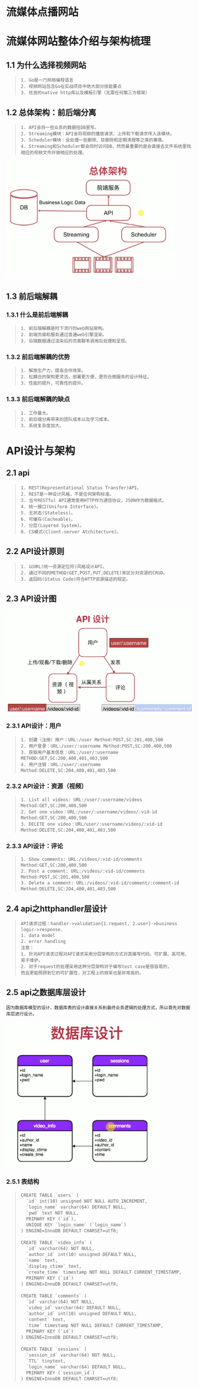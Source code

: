 # 流媒体点播网站

# 流媒体网站整体介绍与架构梳理

## 1.1 为什么选择视频网站

> ```
> 1. Go是一门网络编程语言
> 2. 视频网站包含Go在实战项目中绝大部分技能要点
> 3. 优良的native http库以及模板引擎（无需任何第三方框架）
> ```

## 1.2 总体架构：前后端分离

> ```
> 1. API会将一些业务的数据往DB里写。
> 2. Streaming模块：API会将视频的播放请求、上传和下载请求传入该模块。
> 3. Scheduler模块：会处理一些删除、软删除和定期清理等之类的事情。
> 4. Streaming和Scheduler都会同时访问DB，然而最重要的是会直接去文件系统里找相应的视频文件并做相应的处理。
> ```



<img src="README.assets/Snipaste_2020-04-14_20-44-03.png" alt="Snipaste_2020-04-14_20-44-03" style="zoom:80%;" />

## 1.3 前后端解耦

### 1.3.1 什么是前后端解耦

> ```
> 1. 前后端解耦是时下流行的web网站架构。
> 2. 前端页面和服务通过普通web引擎渲染。
> 3. 后端数据通过渲染后的页面脚本调用后处理和呈现。
> ```

### 1.3.2 前后端解耦的优势

> ```
> 1. 解放生产力，提高合作效率。
> 2. 松耦合的架构更灵活，部署更方便，更符合微服务的设计特征。
> 3. 性能的提升，可靠性的提升。
> ```

### 1.3.3 前后端解耦的缺点

> ```
> 1. 工作量大。
> 2. 前后端分离带来的团队成本以及学习成本。
> 3. 系统复杂度加大。
> ```





# API设计与架构

## 2.1 api

> ```
> 1. REST(Representational Status Transfer)API。
> 2. REST是一种设计风格，不是任何架构标准。
> 3. 当今RESTful API通常使用HTTP作为通信协议，JSON作为数据格式。
> 4. 统一接口(Uniform Interface)。
> 5. 无状态(Stateless)。
> 6. 可缓存(Cacheable)。
> 7. 分层(Layered System)。
> 8. CS模式(Client-server Atchitecture)。
> ```

## 2.2 API设计原则

> ```
> 1. 以URL(统一资源定位符)风格设计API。
> 2. 通过不同的METHOD(GET,POST,PUT,DELETE)来区分对资源的CRUD。
> 3. 返回码(Status Code)符合HTTP资源描述的规定。
> ```

## 2.3 API设计图

<img src="README.assets/image-20200414211121188.png" alt="image-20200414211121188" style="zoom:80%;" />

### 2.3.1 API设计：用户

> ```
> 1. 创建（注册）用户：URL:/user Method:POST,SC:201,400,500
> 2. 用户登录：URL:/user/:username Method:POST,SC:200,400,500
> 3. 获取用户基本信息：URL:/user/:username METHOD:GET,SC:200,400,401,403,500
> 4. 用户注销：URL:/user/:username Method:DELETE,SC:204,400,401,403,500
> ```

### 2.3.2 API设计：资源（视频）

> ```
> 1. List all videos: URL:/user/:username/videos Method:GET,SC:200,400,500
> 2. Get one video：URL:/user/:username/videos/:vid-id Method:GET,SC:200,400,500
> 3. DELETE one video：URL/user/:username/videos/:vid-id Method:DELETE,SC:204,400,401,403,500
> ```

### 2.3.3 API设计：评论

> ```
> 1. Show comments: URL:/videos/:vid-id/comments Method:GET,SC:200,400,500
> 2. Post a comment: URL:/videos/:vid-id/comments Method:POST,SC:201,400,500
> 3. Delete a comment: URL:/videos/:vid-id/comment/:comment-id Method:DELETE,SC:2O4,400,401,403,500
> ```

## 2.4 api之httphandler层设计

> ```
> API请求过程：handler->validation{1.request, 2.user}->business logic->response.
> 1. data model
> 2. error handling
> 注意：
> 1. 针对API请求过程对API请求采用分层架构的方式对其编写代码，可扩展、高可用、易于维护。
> 2. 对于request的处理采用这种分层架构对于编写test case是很容易的，
> 而且更能照顾到它的可扩展性，对工程上的效率也是非常高的。
> ```

## 2.5 api之数据库层设计

```
因为数据库模型的设计、数据库表的设计直接关系到最终业务逻辑的处理方式，所以首先对数据库层进行设计。
```

<img src="README.assets/image-20200415074349139.png" alt="image-20200415074349139" style="zoom:80%;" />

### 2.5.1 表结构

> ```mysql
> CREATE TABLE `users` (
>   `id` int(10) unsigned NOT NULL AUTO_INCREMENT,
>   `login_name` varchar(64) DEFAULT NULL,
>   `pwd` text NOT NULL,
>   PRIMARY KEY (`id`),
>   UNIQUE KEY `login_name` (`login_name`)
> ) ENGINE=InnoDB DEFAULT CHARSET=utf8;
> 
> CREATE TABLE `video_info` (
>   `id` varchar(64) NOT NULL,
>   `author_id` int(10) unsigned DEFAULT NULL,
>   `name` text,
>   `display_ctime` text,
>   `create_time` timestamp NOT NULL DEFAULT CURRENT_TIMESTAMP,
>   PRIMARY KEY (`id`)
> ) ENGINE=InnoDB DEFAULT CHARSET=utf8;
> 
> CREATE TABLE `comments` (
>   `id` varchar(64) NOT NULL,
>   `video_id` varchar(64) DEFAULT NULL,
>   `author_id` int(10) unsigned DEFAULT NULL,
>   `content` text,
>   `time` timestamp NOT NULL DEFAULT CURRENT_TIMESTAMP,
>   PRIMARY KEY (`id`)
> ) ENGINE=InnoDB DEFAULT CHARSET=utf8;
> 
> CREATE TABLE `sessions` (
>   `session_id` varchar(64) NOT NULL,
>   `TTL` tinytext,
>   `login_name` varchar(64) DEFAULT NULL,
>   PRIMARY KEY (`session_id`)
> ) ENGINE=InnoDB DEFAULT CHARSET=utf8;
> ```

